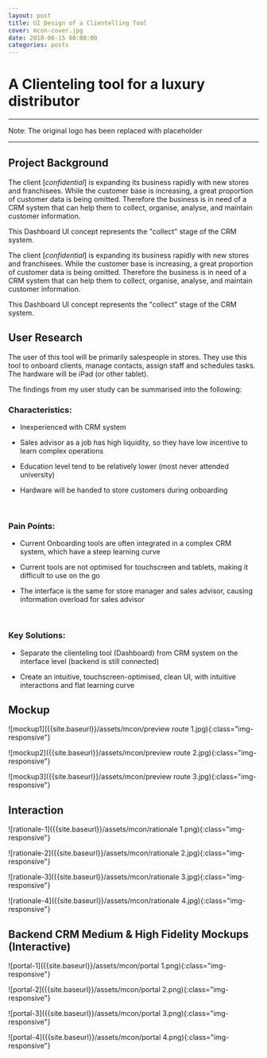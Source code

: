 ```yaml
---
layout: post
title: UI Design of a Clientelling Tool
cover: mcon-cover.jpg
date: 2018-06-15 00:00:00
categories: posts
---
```


# A Clienteling tool for a luxury distributor

---
Note: The original logo has been replaced with placeholder

---

## Project Background

The client [*confidential*] is expanding its business rapidly with new stores and franchisees. While the customer base is increasing, a great proportion of customer data is being omitted. Therefore the business is in need of a CRM system that can help them to collect, organise, analyse, and maintain customer information.


This Dashboard UI concept represents the "collect" stage of the CRM system.

The client [*confidential*] is expanding its business rapidly with new stores and franchisees. While the customer base is increasing, a great proportion of customer data is being omitted. Therefore the business is in need of a CRM system that can help them to collect, organise, analyse, and maintain customer information.

This Dashboard UI concept represents the "collect" stage of the CRM system.

## User Research
The user of this tool will be primarily salespeople in stores. They use this tool to onboard clients, manage contacts, assign staff and schedules tasks. The hardware will be iPad (or other tablet).

The findings from my user study can be summarised into the following:

### Characteristics:    

- Inexperienced with CRM system  

- Sales advisor as a job has high liquidity, so they have low incentive to learn complex operations  

- Education level tend to be relatively lower (most never attended university)  

- Hardware will be handed to store customers during onboarding  

​

### Pain Points:
- Current Onboarding tools are often integrated in a complex CRM system, which have a steep learning curve

- Current tools are not optimised for touchscreen and tablets, making it difficult to use on the go

- The interface is the same for store manager and sales advisor, causing information overload for sales advisor

​

### Key Solutions:
- Separate the clienteling tool (Dashboard) from CRM system on the interface level (backend is still connected)

- Create an intuitive, touchscreen-optimised, clean UI, with intuitive interactions and flat learning curve

## ​Mockup

![mockup1]({{site.baseurl}}/assets/mcon/preview route 1.jpg){:class="img-responsive"}

![mockup2]({{site.baseurl}}/assets/mcon/preview route 2.jpg){:class="img-responsive"}

![mockup3]({{site.baseurl}}/assets/mcon/preview route 3.jpg){:class="img-responsive"}

## Interaction  

![rationale-1]({{site.baseurl}}/assets/mcon/rationale 1.png){:class="img-responsive"}

![rationale-2]({{site.baseurl}}/assets/mcon/rationale 2.jpg){:class="img-responsive"}

![rationale-3]({{site.baseurl}}/assets/mcon/rationale 3.jpg){:class="img-responsive"}

![rationale-4]({{site.baseurl}}/assets/mcon/rationale 4.jpg){:class="img-responsive"}

## Backend CRM Medium & High Fidelity Mockups (Interactive)

![portal-1]({{site.baseurl}}/assets/mcon/portal 1.png){:class="img-responsive"}

![portal-2]({{site.baseurl}}/assets/mcon/portal 2.png){:class="img-responsive"}

![portal-3]({{site.baseurl}}/assets/mcon/portal 3.png){:class="img-responsive"}

![portal-4]({{site.baseurl}}/assets/mcon/portal 4.png){:class="img-responsive"}
